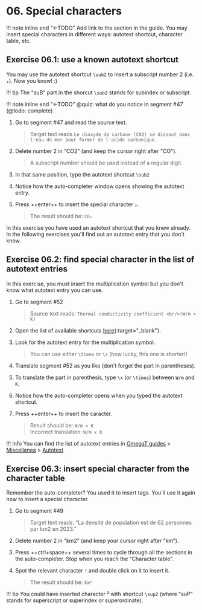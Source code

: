 # 06. Special characters

!!! note inline end "←TODO"
    Add link to the section in the guide.
    You may insert special characters in different ways: autotext shortcut, character table, etc.

## Exercise 06.1: use a known autotext shortcut

You may use the autotext shortcut `\sub2` to insert a subscript number 2 (i.e. `₂`). Now you know! :)

!!! tip
    The "suB" part in the shorcut `\sub2` stands for subindex or subscript.

<!-- @todo: add "subindex" and "superindex" to cheatsheet -->

!!! note inline end "←TODO"
    @quiz: what do you notice in segment #47 (@todo: complete)

1. Go to segment #47 and read the source text.

   > Target text reads `Le dioxyde de carbone (CO2) se dissout dans l'eau de mer pour former de l'acide carbonique.`

2. Delete number 2 in “CO2” (and keep the cursor right after "CO").

   > A subscript number should be used instead of a regular digit.

3. In that same position, type the autotext shortcut `\sub2`
4. Notice how the auto-completer window opens showing the autotext entry.
5. Press ++enter++ to insert the special character `₂`.

   > The result should be: `CO₂`

In this exercise you have used an autotext shortcut that you knew already. In the following exercises you'll find out an autotext entry that you don't know.

## Exercise 06.2: find special character in the list of autotext entries

In this exercise, you must insert the multiplication symbol but you don't know what autotext entry you can use.

1. Go to segment #52

   > Source text reads: `Thermal conductivity coefficient <br/>(W/m × K)`

2. Open the list of available shortcuts [here](../misc/autotext.md){:target="\_blank"}.
3. Look for the autotext entry for the multiplication symbol.

   > You can use either `\times` or `\x` (how lucky, this one is shorter!)

4. Translate segment #52 as you like (don't forget the part in parentheses).
5. To translate the part in parenthesis, type `\x` (or `\times`) between `W/m` and `K`.
<!-- 5. In segment #52, remove the regular “x” in the formula and insert the autotext corresponding to the multiplication symbol, i.e. \times or \x. -->
6. Notice how the auto-completer opens when you typed the autotext shortcut.
7. Press ++enter++ to insert the caracter.

   > Result should be: `W/m × K`  
   > Incorrect translation: `W/m x K`

!!! info
    You can find the list of autotext entries in [OmegaT guides](../index.md) > [Miscellanea](../misc/index.md) > [Autotext](../misc/autotext.md)

## Exercise 06.3: insert special character from the character table

Remember the auto-completer? You used it to insert tags. You'll use it again now to insert a special character.

1. Go to segment #49

   > Target text reads: “La densité de population est de 62 personnes par km2 en 2023.”

2. Delete number 2 in “km2” (and keep your cursor right after “km”).
3. Press ++ctrl+space++ several times to cycle through all the sections in the auto-completer. Stop when you reach the “Character table”.
4. Spot the relevant character `²` and double click on it to insert it.

   > The result should be: `km²`

!!! tip
    You could have inserted character ² with shortcut `\sup2` (where "suP" stands for superscript or superindex or superordinate).

<!-- @todo: add to the guides: if you find the character table handy but it does not contain ghe charcter you need to insert, you can let us know through the Helpdesk and we'll add it there for you -->
